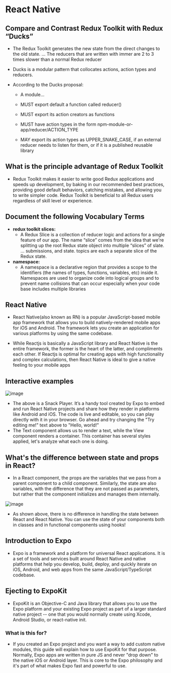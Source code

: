 # React Native


## Compare and Contrast Redux Toolkit with Redux “Ducks”
  - The Redux Toolkit generates the new state from the direct changes to the old state. ... The reducers that are written with immer are 2 to 3 times slower than a normal Redux reducer
  - Ducks is a modular pattern that collocates actions, action types and reducers.

  - According to the Ducks proposal:

     - A module…

     - MUST export default a function called reducer()

     - MUST export its action creators as functions

     - MUST have action types in the form npm-module-or-app/reducer/ACTION_TYPE

     - MAY export its action types as UPPER_SNAKE_CASE, if an external reducer needs to listen for them, or if it is a published reusable library


## What is the principle advantage of Redux Toolkit
  - Redux Toolkit makes it easier to write good Redux applications and speeds up development, by baking in our recommended best practices, providing good default behaviors, catching mistakes, and allowing you to write simpler code. Redux Toolkit is beneficial to all Redux users regardless of skill level or experience.



## Document the following Vocabulary Terms
   - **redux toolkit slices:**
     - A Redux Slice is a collection of reducer logic and actions for a single feature of our app. The name “slice” comes from the idea that we're splitting up the root Redux state object into multiple “slices” of slate. ... submissions, and state. topics are each a separate slice of the Redux state.
   - **namespace:**
     - A namespace is a declarative region that provides a scope to the identifiers (the names of types, functions, variables, etc) inside it. Namespaces are used to organize code into logical groups and to prevent name collisions that can occur especially when your code base includes multiple libraries


## React Native 
  - React Native(also known as RN) is a popular JavaScript-based mobile app framework that allows you to build natively-rendered mobile apps for iOS and Android. The framework lets you create an application for various platforms by using the same codebase.
     
 - While Reactjs is basically a JavaScript library and React Native is the entire framework, the former is the heart of the latter, and compliments each other. If Reactjs is optimal for creating apps with high functionality and complex calculations, then React Native is ideal to give a native feeling to your mobile apps
     
## Interactive examples

   ![image](https://user-images.githubusercontent.com/79833733/130859902-a58676bf-29d5-4fb2-9d37-5ff36244fb96.png)


  - The above is a Snack Player. It’s a handy tool created by Expo to embed and run React Native projects and share how they render in platforms like Android and iOS. The code is live and editable, so you can play directly with it in your browser. Go ahead and try changing the "Try editing me!" text above to "Hello, world!"
  - The Text component allows us to render a text, while the View component renders a container. This container has several styles applied, let's analyze what each one is doing.


## What's the difference between state and props in React?
  - In a React component, the props are the variables that we pass from a parent component to a child component. Similarly, the state are also variables, with the difference that they are not passed as parameters, but rather that the component initializes and manages them internally.


   ![image](https://user-images.githubusercontent.com/79833733/130860573-82e58ee8-3887-4344-90c8-113e814fb6cf.png)
   
   
   - As shown above, there is no difference in handling the state between React and React Native. You can use the state of your components both in classes and in functional components using hooks!


## Introduction to Expo
  - Expo is a framework and a platform for universal React applications. It is a set of tools and services built around React Native and native platforms that help you develop, build, deploy, and quickly iterate on iOS, Android, and web apps from the same JavaScript/TypeScript codebase.



## Ejecting to ExpoKit
  - ExpoKit is an Objective-C and Java library that allows you to use the Expo platform and your existing Expo project as part of a larger standard native project -- one that you would normally create using Xcode, Android Studio, or react-native init.


### What is this for?
   - If you created an Expo project and you want a way to add custom native modules, this guide will explain how to use ExpoKit for that purpose.
Normally, Expo apps are written in pure JS and never "drop down" to the native iOS or Android layer. This is core to the Expo philosophy and it's part of what makes Expo fast and powerful to use.

